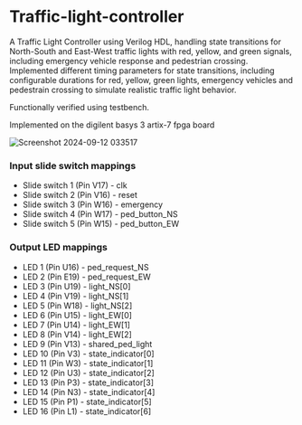 # Traffic-light-controller

A Traffic Light Controller using Verilog HDL, handling state transitions for North-South and
East-West traffic lights with red, yellow, and green signals, including emergency vehicle response and pedestrian crossing.
Implemented different timing parameters for state transitions, including configurable durations for red, yellow, green lights, 
emergency vehicles and pedestrain crossing to simulate realistic traffic light behavior. 

Functionally verified using testbench.

Implemented on the digilent basys 3 artix-7 fpga board

![Screenshot 2024-09-12 033517](https://github.com/user-attachments/assets/8272b2b8-4552-4387-ae5e-105b79c1bd4f)

### Input slide switch mappings

* Slide switch 1 (Pin V17) - clk
* Slide switch 2 (Pin V16) - reset
* Slide switch 3 (Pin W16) - emergency
* Slide switch 4 (Pin W17) - ped_button_NS
* Slide switch 5 (Pin W15) - ped_button_EW

### Output LED mappings

* LED 1 (Pin U16) - ped_request_NS
* LED 2 (Pin E19) - ped_request_EW
* LED 3 (Pin U19) - light_NS[0]
* LED 4 (Pin V19) - light_NS[1]
* LED 5 (Pin W18) - light_NS[2]
* LED 6 (Pin U15) - light_EW[0]
* LED 7 (Pin U14) - light_EW[1]
* LED 8 (Pin V14) - light_EW[2]   
* LED 9 (Pin V13) - shared_ped_light
* LED 10 (Pin V3) - state_indicator[0]
* LED 11 (Pin W3) - state_indicator[1]
* LED 12 (Pin U3) - state_indicator[2]
* LED 13 (Pin P3) - state_indicator[3]
* LED 14 (Pin N3) - state_indicator[4]
* LED 15 (Pin P1) - state_indicator[5]
* LED 16 (Pin L1) - state_indicator[6]
             
  
